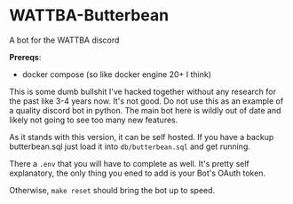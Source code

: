 # WATTBA-Butterbean
A bot for the WATTBA discord

__Prereqs__:
- docker compose (so like docker engine 20+ I think)

This is some dumb bullshit I've hacked together without any research for the past like 3-4 years now. It's not good. Do not use this as an example of a quality discord bot in python. The main bot here is wildly out of date and likely not going to see too many new features.

As it stands with this version, it can be self hosted. If you have a backup butterbean.sql just load it into `db/butterbean.sql` and get running.

There a `.env` that you will have to complete as well. It's pretty self explanatory, the only thing you ened to add is your Bot's OAuth token.

Otherwise, `make reset` should bring the bot up to speed.
